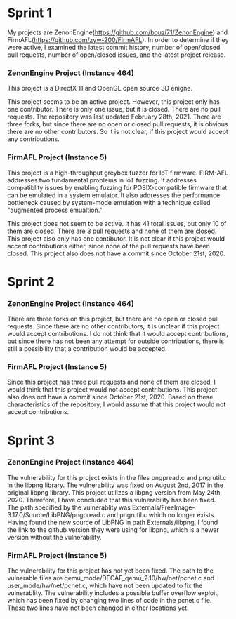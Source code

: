 # Sprint 1
My projects are ZenonEngine(https://github.com/bouzi71/ZenonEngine) and FirmAFL(https://github.com/zyw-200/FirmAFL). In order to determine if they were active, I examined the latest commit history, number of open/closed pull requests, number of open/closed issues, and the latest project release.

### ZenonEngine Project (Instance 464)
This project is a DirectX 11 and OpenGL open source 3D enigne. 

This project seems to be an active project. However, this project only has one contributor. There is only one issue, but it is closed. There are no pull requests. The repository was last updated February 28th, 2021. There are three forks, but since there are no open or closed pull requests, it is obvious there are no other contributors. So it is not clear, if this project would accept any contributions.

### FirmAFL Project (Instance 5)
This project is a high-throughput greybox fuzzer for IoT firmware. FIRM-AFL addresses two fundamental problems in IoT fuzzing. It addresses compatiblity issues by enabling fuzzing for POSIX-compatible firmware that can be emulated in a system emulator. It also addresses the performance bottleneck caused by system-mode emulation with a technique called "augmented process emualtion."

This project does not seem to be active. It has 41 total issues, but only 10 of them are closed. There are 3 pull requests and none of them are closed. This project also only has one contibutor. It is not clear if this project would accept contributions either, since none of the pull requests have been closed. This project also does not have a commit since October 21st, 2020. 

# Sprint 2

### ZenonEngine Project (Instance 464)
There are three forks on this project, but there are no open or closed pull requests. Since there are no other contributors, it is unclear if this project would accept contributions. I do not think that it would accept contributions, but since there has not been any attempt for outside contributions, there is still a possibility that a contribution would be accepted.

### FirmAFL Project (Instance 5)
Since this project has three pull requests and none of them are closed, I would think that this project would not accept contributions. This project also does not have a commit since October 21st, 2020. Based on these characteristics of the repository, I would assume that this project would not accept contributions. 

# Sprint 3

### ZenonEngine Project (Instance 464)
The vulnerability for this project exists in the files pngpread.c and pngrutil.c in the libpng library. The vulnerability was fixed on August 2nd, 2017 in the original libpng library. This project utilizes a libpng version from May 24th, 2020. Therefore, I have concluded that this vulnerability has been fixed. The path specified by the vulnerablity was Externals/FreeImage-3.17.0/Source/LibPNG/pngpread.c and pngrutil.c which no longer exists. Having found the new source of LibPNG in path Externals/libpng, I found the link to the github version they were using for libpng, which is a newer version without the vulnerability.

### FirmAFL Project (Instance 5)
The vulnerability for this project has not yet been fixed. The path to the vulnerable files are qemu_mode/DECAF_qemu_2.10/hw/net/pcnet.c and user_mode/hw/net/pcnet.c, which have not been updated to fix the vulnerablity. The vulnerability includes a possible buffer overflow exploit, which has been fixed by changing two lines of code in the pcnet.c file. These two lines have not been changed in either locations yet.
